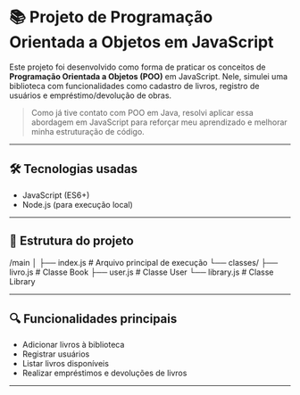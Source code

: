 # 📚 Projeto de Programação Orientada a Objetos em JavaScript

Este projeto foi desenvolvido como forma de praticar os conceitos de **Programação Orientada a Objetos (POO)** em JavaScript. Nele, simulei uma biblioteca com funcionalidades como cadastro de livros, registro de usuários e empréstimo/devolução de obras.

> Como já tive contato com POO em Java, resolvi aplicar essa abordagem em JavaScript para reforçar meu aprendizado e melhorar minha estruturação de código.

---

## 🛠 Tecnologias usadas

- JavaScript (ES6+)
- Node.js (para execução local)

---

## 🧱 Estrutura do projeto

/main
│
├── index.js # Arquivo principal de execução
└── classes/
├── livro.js # Classe Book
├── user.js # Classe User
└── library.js # Classe Library

---

## 🔍 Funcionalidades principais

- Adicionar livros à biblioteca
- Registrar usuários
- Listar livros disponíveis
- Realizar empréstimos e devoluções de livros

---
